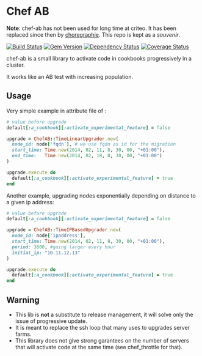 Chef AB
=======

**Note**: chef-ab has not been used for long time at criteo. It has been replaced since then by [choregraphie](https://github.com/criteo-cookbooks/choregraphie).
This repo is kept as a _souvenir_.


[![Build Status](https://travis-ci.org/criteo/chef-ab.png?branch=master)](https://travis-ci.org/criteo/chef-ab)
[![Gem Version](https://badge.fury.io/rb/chef-ab.png)](http://badge.fury.io/rb/chef-ab)
[![Dependency Status](https://gemnasium.com/criteo/chef-ab.png)](https://gemnasium.com/criteo/chef-ab)
[![Coverage Status](https://coveralls.io/repos/criteo/chef-ab/badge.png)](https://coveralls.io/r/criteo/chef-ab)

chef-ab is a small library to activate code in cookbooks progressively in a cluster.

It works like an AB test with increasing population.


Usage
----------

Very simple example in attribute file of :

```ruby
# value before upgrade
default[:a_cookbook][:activate_experimental_feature] = false

upgrade = ChefAB::TimeLinearUpgrader.new(
  node_id: node['fqdn'], # we use fqdn as id for the migration
  start_time: Time.new(2014, 02, 11, 8, 30, 00, "+01:00"),
  end_time:   Time.new(2014, 02, 18, 8, 30, 00, "+01:00")
)

upgrade.execute do
  default[:a_cookbook][:activate_experimental_feature] = true
end
```

Another example, upgrading nodes exponentially depending on distance to a given ip address:

```ruby
# value before upgrade
default[:a_cookbook][:activate_experimental_feature] = false

upgrade = ChefAB::TimeIPBasedUpgrader.new(
  node_id: node['ipaddress'],
  start_time: Time.new(2014, 02, 11, 8, 30, 00, "+01:00"),
  period: 3600, #going larger every hour
  initial_ip: "10.11.12.13"
)

upgrade.execute do
  default[:a_cookbook][:activate_experimental_feature] = true
end
```


Warning
----------



- This lib is **not** a substitute to release management, it will solve only the issue of progressive update.
- It is meant to replace the ssh loop that many uses to upgrades server farms.
- This library does not give strong garantees on the number of servers that will activate code at the same time (see chef_throttle for that).
